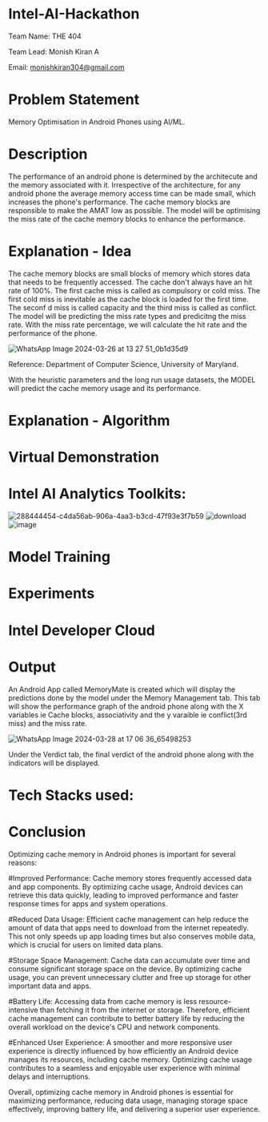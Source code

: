 # Intel-AI-Hackathon
Team Name: THE 404

Team Lead: Monish Kiran A  

Email: monishkiran304@gmail.com

# Problem Statement
Memory Optimisation in Android Phones using AI/ML.

# Description
The performance of an android phone is determined by the architecute and the memory associated with it. Irrespective of the architecture, for any android phone the average memory access time can be made small, which increases the phone's performance. The cache memory blocks are responsible to make the AMAT low as possible. 
The model will be optimising the miss rate of the cache memory blocks to enhance the performance.

# Explanation - Idea
The cache memory blocks are small blocks of memory which stores data that needs to be frequently accessed. The cache don't always have an hit rate of 100%. The first cache miss is called as compulsory or cold miss. The first cold miss is inevitable as the cache block is loaded for the first time. The seconf d miss is called capacity and the third miss is called as conflict. The model will be predicting the miss rate types and predicitng the miss rate. With the miss rate percentage, we will calculate the hit rate and the performance of the phone.  

![WhatsApp Image 2024-03-26 at 13 27 51_0b1d35d9](https://github.com/codeshark304/Intel-AI-Hackathon/assets/116503676/806e0d91-0f89-442a-9f1b-9121471ba055)  

Reference: Department of Computer Science, University of Maryland.

With the heuristic parameters and the long run usage datasets, the MODEL will predict the cache memory usage and its performance. 

# Explanation - Algorithm

# Virtual Demonstration

# Intel AI Analytics Toolkits:
![288444454-c4da56ab-906a-4aa3-b3cd-47f93e3f7b59](https://github.com/codeshark304/Intel-AI-Hackathon/assets/116503676/fa9d030a-6876-4561-ba6b-331b03eea395)
![download](https://github.com/codeshark304/Intel-AI-Hackathon/assets/116503676/24f4e04e-4c06-47af-bab7-379433f579d7)
![image](https://github.com/codeshark304/Intel-AI-Hackathon/assets/116503676/58d818b3-641d-492c-9801-88cfe0062567)


# Model Training

# Experiments

# Intel Developer Cloud

# Output
An Android App called MemoryMate is created which will display the predictions done by the model under the Memory Management tab. This tab will show the performance graph of the android phone along with the X variables ie Cache blocks, associativity and the y varaible ie conflict(3rd miss) and the miss rate. 

![WhatsApp Image 2024-03-28 at 17 06 36_65498253](https://github.com/codeshark304/Intel-AI-Hackathon/assets/116503676/93e5c88b-f2e6-4198-a02f-5bd52ab9a2e7)

Under the Verdict tab, the final verdict of the android phone along with the indicators will be displayed.
# Tech Stacks used:


# Conclusion

Optimizing cache memory in Android phones is important for several reasons:

#Improved Performance: Cache memory stores frequently accessed data and app components. By optimizing cache usage, Android devices can retrieve this data quickly, leading to improved performance and faster response times for apps and system operations.

 #Reduced Data Usage: Efficient cache management can help reduce the amount of data that apps need to download from the internet repeatedly. This not only speeds up app loading times but also conserves mobile data, which is crucial for users on limited data plans.
 
#Storage Space Management: Cache data can accumulate over time and consume significant storage space on the device. By optimizing cache usage, you can prevent unnecessary clutter and free up storage for other important data and apps.

#Battery Life: Accessing data from cache memory is less resource-intensive than fetching it from the internet or storage. Therefore, efficient cache management can contribute to better battery life by reducing the overall workload on the device's CPU and network components.

#Enhanced User Experience: A smoother and more responsive user experience is directly influenced by how efficiently an Android device manages its resources, including cache memory. Optimizing cache usage contributes to a seamless and enjoyable user experience with minimal delays and interruptions.

Overall, optimizing cache memory in Android phones is essential for maximizing performance, reducing data usage, managing storage space effectively, improving battery life, and delivering a superior user experience.

